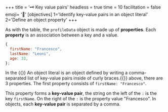 +++
title = '🗝️ Key value pairs'
headless = true
time = 10
facilitation = false
emoji= '🧩'
[objectives]
    1='Identify key-value pairs in an object literal'
    2='Define an object property'
+++

As with the table, the `profileData` object is made up of **properties**.
Each **property** is an association between a key and a value.

```js
{
  firstName: "Francesco",
  lastName: "Leoni",
  age: 33,
};
```

In the {{<tooltip title="object literal">}} An object literal is an object defined by writing a comma-separated list of key-value pairs inside of curly braces.{{</tooltip>}} above, there are 3 properties.
The first property consists of `firstName: "Francesco"`.

This property forms a **key-value pair**, the string on the left of the `:` is the key `firstName`. On the right of the `:` is the property value "Francesco". In objects, each **key-value pair** is separated by a comma.
